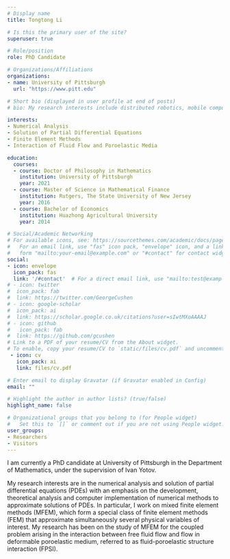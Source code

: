 ```yaml
---
# Display name
title: Tongtong Li

# Is this the primary user of the site?
superuser: true

# Role/position
role: PhD Candidate

# Organizations/Affiliations
organizations:
- name: University of Pittsburgh
  url: "https://www.pitt.edu"

# Short bio (displayed in user profile at end of posts)
# bio: My research interests include distributed robotics, mobile computing and programmable matter.

interests:
- Numerical Analysis
- Solution of Partial Differential Equations
- Finite Element Methods
- Interaction of Fluid Flow and Poroelastic Media

education:
  courses:
  - course: Doctor of Philosophy in Mathematics
    institution: University of Pittsburgh
    year: 2021
  - course: Master of Science in Mathematical Finance
    institution: Rutgers, The State University of New Jersey
    year: 2016
  - course: Bachelor of Economics
    institution: Huazhong Agricultural University
    year: 2014

# Social/Academic Networking
# For available icons, see: https://sourcethemes.com/academic/docs/page-builder/#icons
#   For an email link, use "fas" icon pack, "envelope" icon, and a link in the
#   form "mailto:your-email@example.com" or "#contact" for contact widget.
social:
- icon: envelope
  icon_pack: fas
  link: '/#contact'  # For a direct email link, use "mailto:test@example.org".
# - icon: twitter
#  icon_pack: fab
#  link: https://twitter.com/GeorgeCushen
# - icon: google-scholar
#  icon_pack: ai
#  link: https://scholar.google.co.uk/citations?user=sIwtMXoAAAAJ
# - icon: github
#   icon_pack: fab
#  link: https://github.com/gcushen
# Link to a PDF of your resume/CV from the About widget.
# To enable, copy your resume/CV to `static/files/cv.pdf` and uncomment the lines below.
 - icon: cv
   icon_pack: ai
   link: files/cv.pdf

# Enter email to display Gravatar (if Gravatar enabled in Config)
email: ""

# Highlight the author in author lists? (true/false)
highlight_name: false

# Organizational groups that you belong to (for People widget)
#   Set this to `[]` or comment out if you are not using People widget.
user_groups:
- Researchers
- Visitors
---
```


I am currently a PhD candidate at University of Pittsburgh in the Department of Mathematics, under the supervision of Ivan Yotov. 

My research interests are in the numerical analysis and solution of partial differential equations (PDEs) with an emphasis on the development, theoretical analysis and computer implementation of numerical methods to approximate solutions of PDEs. In particular, I work on mixed finite element methods (MFEM), which form a special class of finite element methods (FEM) that approximate simultaneously several physical variables of interest. My research has been on the study of MFEM for the coupled problem arising in the interaction between free fluid flow and flow in deformable poroelastic medium, referred to as fluid-poroelastic structure interaction (FPSI). 

